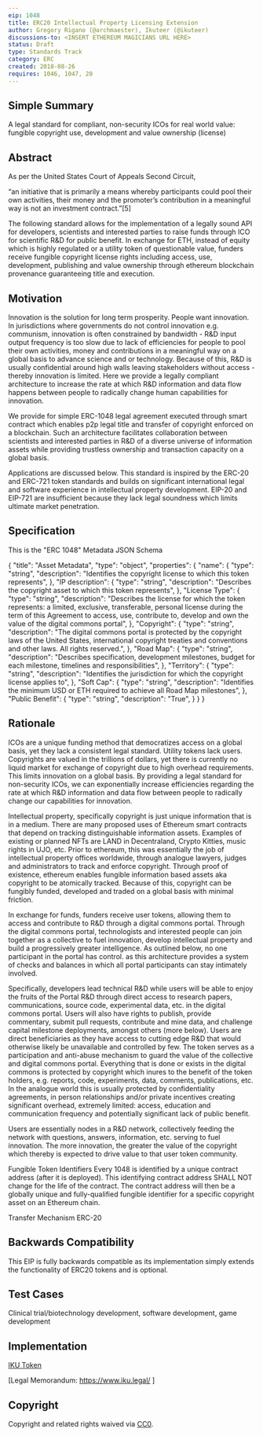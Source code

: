 ```yaml
---
eip: 1048
title: ERC20 Intellectual Property Licensing Extension
author: Gregory Rigano (@archmaester), Ikuteer (@ikuteer)
discussions-to: <INSERT ETHEREUM MAGICIANS URL HERE>
status: Draft
type: Standards Track
category: ERC
created: 2018-08-26
requires: 1046, 1047, 20
---
```


## Simple Summary
A legal standard for compliant, non-security ICOs for real world value: fungible copyright use, development and value ownership (license)



## Abstract
As per the United States Court of Appeals Second Circuit,
 
“an initiative that is primarily a means whereby participants could pool their own activities, their money and the promoter’s contribution in a meaningful way is not an investment contract.”[5]

The following standard allows for the implementation of a legally sound API for developers, scientists and interested parties to raise funds through ICO for scientific R&D for public benefit.   In exchange for ETH, instead of equity which is highly regulated or a utility token of questionable value, funders receive fungible copyright license rights including access, use, development, publishing and value ownership through ethereum blockchain provenance guaranteeing title and execution.


## Motivation
Innovation is the solution for long term prosperity.  People want innovation.   In jurisdictions where governments do not control innovation e.g. communism, innovation is often constrained by bandwidth - R&D input output frequency is too slow due to lack of efficiencies for people to pool their own activities, money and contributions in a meaningful way on a global basis to advance science and or technology.  Because of this, R&D is usually confidential around high walls leaving stakeholders without access - thereby innovation is limited.  Here we provide a legally compliant architecture to increase the rate at which R&D information and data flow happens between people to radically change human capabilities for innovation.

We provide for simple ERC-1048 legal agreement executed through smart contract which enables p2p legal title and transfer of copyright enforced on a blockchain.  Such an architecture facilitates collaboration between scientists and interested parties in R&D of a diverse universe of information assets while providing trustless ownership and transaction capacity on a global basis.  

Applications are discussed below.
This standard is inspired by the ERC-20 and ERC-721 token standards and builds on significant international legal and software experience in intellectual property development. EIP-20 and EIP-721 are insufficient because they lack legal soundness which limits ultimate market penetration.  


## Specification
This is the "ERC 1048" Metadata JSON Schema

{
    "title": "Asset Metadata",
    "type": "object",
    "properties": {
        "name": {
            "type": "string",
            "description": "Identifies the copyright license to which this token represents",
        },
        "IP description": {
            "type": "string",
            "description": "Describes the copyright asset to which this token represents",
        },
        "License Type": {
            "type": "string",
            "description": "Describes the license for which the token represents: a limited, exclusive, transferable, personal license during the term of this Agreement to access, use, contribute to, develop and own the value of the digital commons portal",
        },
         "Copyright": {
            "type": "string",
            "description": "The digital commons portal is protected by the copyright laws of the United States, international copyright treaties and conventions and other laws.  All rights reserved.",
        },
         "Road Map": {
            "type": "string",
            "description": "Describes specification, development milestones, budget for each milestone, timelines and responsibilities",
        },
         "Territory": {
            "type": "string",
            "description": "Identifies the jurisdiction for which the copyright license applies to",
        },
         "Soft Cap": {
            "type": "string",
            "description": "Identifies the minimum USD or ETH required to achieve all Road Map milestones",
        },
         "Public Benefit": {
            "type": "string",
            "description": "True",
        }
    }
}

## Rationale
ICOs are a unique funding method that democratizes access on a global basis, yet they lack a consistent legal standard.  Utility tokens lack users.  Copyrights are valued in the trillions of dollars, yet there is currently no liquid market for exchange of copyright due to high overhead requirements.  This limits innovation on a global basis.  By providing a legal standard for non-security ICOs, we can exponentially increase efficiencies regarding the rate at which R&D information and data flow between people to radically change our capabilities for innovation.

Intellectual property, specifically copyright is just unique information that is in a medium.  There are many proposed uses of Ethereum smart contracts that depend on tracking distinguishable information assets. Examples of existing or planned NFTs are LAND in Decentraland, Crypto Kitties, music rights in UJO, etc.  Prior to ethereum, this was essentially the job of intellectual property offices worldwide, through analogue lawyers, judges and administrators to track and enforce copyright.  Through proof of existence, ethereum enables fungible information based assets aka copyright to be atomically tracked.   Because of this, copyright can be fungibly funded, developed and traded on a global basis with minimal friction.

In exchange for funds, funders receive user tokens, allowing them to access and contribute to R&D through a digital commons portal. Through the digital commons portal, technologists and interested people can join together as a collective to fuel innovation, develop intellectual property and build a progressively greater intelligence.  As outlined below, no one participant in the portal has control.  as this architecture provides a system of checks and balances in which all portal participants can stay intimately involved. 

Specifically, developers lead technical R&D while users will be able to enjoy the fruits of the Portal R&D through direct access to research papers, communications, source code, experimental data, etc. in the digital commons portal.  Users will also have rights to publish, provide commentary, submit pull requests, contribute and mine data, and challenge capital milestone deployments, amongst others (more below).  Users are direct beneficiaries as they have access to cutting edge R&D that would otherwise likely be unavailable and controlled by few. The token serves as a participation and anti-abuse mechanism to guard the value of the collective and digital commons portal.  Everything that is done or exists in the digital commons is protected by copyright which inures to the benefit of the token holders, e.g. reports, code, experiments, data, comments, publications, etc.  In the analogue world this is usually protected by confidentiality agreements, in person relationships and/or private incentives creating significant overhead, extremely limited: access, education and communication frequency and potentially significant lack of public benefit.

Users are essentially nodes in a R&D network, collectively feeding the network with questions, answers, information, etc. serving to fuel innovation.  The more innovation, the greater the value of the copyright which thereby is expected to drive value to that user token community.

Fungible Token Identifiers
Every 1048 is identified by a unique contract address (after it is deployed).  This identifying contract address SHALL NOT change for the life of the contract. The contract address will then be a globally unique and fully-qualified fungible identifier for a specific copyright asset on an Ethereum chain. 

Transfer Mechanism
ERC-20


## Backwards Compatibility
This EIP is fully backwards compatible as its implementation simply extends the functionality of ERC20 tokens and is optional.

## Test Cases
Clinical trial/biotechnology development, software development, game development

## Implementation
[IKU Token](https://alpha.iku.network/license/view)

[Legal Memorandum: https://www.iku.legal/ ]

## Copyright
Copyright and related rights waived via [CC0](https://creativecommons.org/publicdomain/zero/1.0/).
